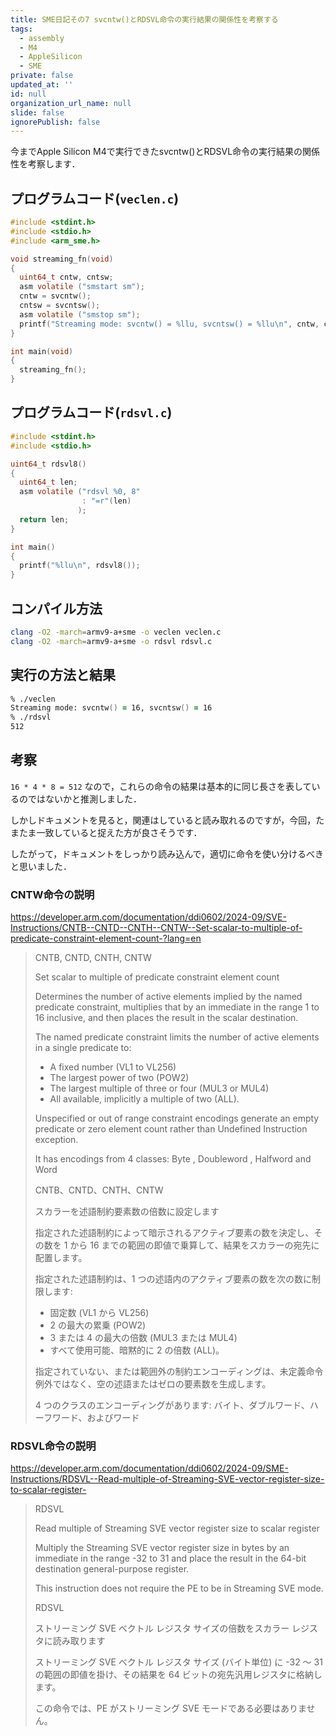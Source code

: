 ```yaml
---
title: SME日記その7 svcntw()とRDSVL命令の実行結果の関係性を考察する
tags:
  - assembly
  - M4
  - AppleSilicon
  - SME
private: false
updated_at: ''
id: null
organization_url_name: null
slide: false
ignorePublish: false
---
```

今までApple Silicon M4で実行できたsvcntw()とRDSVL命令の実行結果の関係性を考察します．

## プログラムコード(`veclen.c`)

```c:veclen.c
#include <stdint.h>
#include <stdio.h>
#include <arm_sme.h>

void streaming_fn(void)
{
  uint64_t cntw, cntsw;
  asm volatile ("smstart sm");
  cntw = svcntw();
  cntsw = svcntsw();
  asm volatile ("smstop sm");
  printf("Streaming mode: svcntw() = %llu, svcntsw() = %llu\n", cntw, cntsw);
}

int main(void)
{
  streaming_fn();
}
```

## プログラムコード(`rdsvl.c`)

```c:rdsvl.c
#include <stdint.h>
#include <stdio.h>

uint64_t rdsvl8()
{
  uint64_t len;
  asm volatile ("rdsvl %0, 8"
                : "=r"(len)
               );
  return len;
}

int main()
{
  printf("%llu\n", rdsvl8());
}
```

## コンパイル方法

```zsh
clang -O2 -march=armv9-a+sme -o veclen veclen.c
clang -O2 -march=armv9-a+sme -o rdsvl rdsvl.c
```

## 実行の方法と結果

```zsh
% ./veclen                                       
Streaming mode: svcntw() = 16, svcntsw() = 16
% ./rdsvl 
512
```

## 考察

`16 * 4 * 8 = 512` なので，これらの命令の結果は基本的に同じ長さを表しているのではないかと推測しました．

しかしドキュメントを見ると，関連はしていると読み取れるのですが，今回，たまたま一致していると捉えた方が良さそうです．

したがって，ドキュメントをしっかり読み込んで，適切に命令を使い分けるべきと思いました．

### CNTW命令の説明

https://developer.arm.com/documentation/ddi0602/2024-09/SVE-Instructions/CNTB--CNTD--CNTH--CNTW--Set-scalar-to-multiple-of-predicate-constraint-element-count-?lang=en

> CNTB, CNTD, CNTH, CNTW
> 
> Set scalar to multiple of predicate constraint element count
> 
> Determines the number of active elements implied by the named predicate constraint, multiplies that by an immediate in the range 1 to 16 inclusive, and then places the result in the scalar destination.
> 
> The named predicate constraint limits the number of active elements in a single predicate to:
> 
> * A fixed number (VL1 to VL256)
> * The largest power of two (POW2)
> * The largest multiple of three or four (MUL3 or MUL4)
> * All available, implicitly a multiple of two (ALL).
> 
> Unspecified or out of range constraint encodings generate an empty predicate or zero element count rather than Undefined Instruction exception.
> 
> It has encodings from 4 classes: Byte , Doubleword , Halfword and Word
> 
> CNTB、CNTD、CNTH、CNTW
>
> スカラーを述語制約要素数の倍数に設定します
>
> 指定された述語制約によって暗示されるアクティブ要素の数を決定し、その数を 1 から 16 までの範囲の即値で乗算して、結果をスカラーの宛先に配置します。
>
> 指定された述語制約は、1 つの述語内のアクティブ要素の数を次の数に制限します:
>
> * 固定数 (VL1 から VL256)
> * 2 の最大の累乗 (POW2)
> * 3 または 4 の最大の倍数 (MUL3 または MUL4)
> * すべて使用可能、暗黙的に 2 の倍数 (ALL)。
>
> 指定されていない、または範囲外の制約エンコーディングは、未定義命令例外ではなく、空の述語またはゼロの要素数を生成します。
>
> 4 つのクラスのエンコーディングがあります: バイト、ダブルワード、ハーフワード、およびワード


### RDSVL命令の説明

https://developer.arm.com/documentation/ddi0602/2024-09/SME-Instructions/RDSVL--Read-multiple-of-Streaming-SVE-vector-register-size-to-scalar-register-

> RDSVL
> 
> Read multiple of Streaming SVE vector register size to scalar register
> 
> Multiply the Streaming SVE vector register size in bytes by an immediate in the range -32 to 31 and place the result in the 64-bit destination general-purpose register.
> 
> This instruction does not require the PE to be in Streaming SVE mode.
>
> RDSVL
>
> ストリーミング SVE ベクトル レジスタ サイズの倍数をスカラー レジスタに読み取ります
>
> ストリーミング SVE ベクトル レジスタ サイズ (バイト単位) に -32 ～ 31 の範囲の即値を掛け、その結果を 64 ビットの宛先汎用レジスタに格納します。
>
> この命令では、PE がストリーミング SVE モードである必要はありません。

